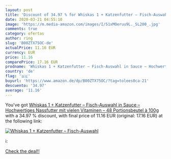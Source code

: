 ```yaml
---
layout: post
title: 'Discount of 34.97 % for Whiskas 1 + Katzenfutter – Fisch-Auswahl'
date: 2020-03-21 04:55:10
image: 'https://m.media-amazon.com/images/I/51xMOeruu9L._SL200_.jpg'
comments: true
category: ofertas
author: ring
slug: 'B00ZTX75OC-de'
actualPrice: 11.16 EUR
currency: EUR
price: 11.16
comparePrice: 17.16 EUR
prodname: 'Whiskas 1 + Katzenfutter – Fisch-Auswahl in Sauce – Hochwertiges Nassfutter mit vielen Vitaminen – 48 Portionsbeutel à 100g'
country: 'de'
flag: '🇩🇪'
buyurl: 'https://www.amazon.de/dp/B00ZTX75OC/?tag=tolees0ca-21'
descuento: '34.97'
average: '11.16'
---
```


You've got [Whiskas 1 + Katzenfutter – Fisch-Auswahl in Sauce – Hochwertiges Nassfutter mit vielen Vitaminen – 48 Portionsbeutel à 100g](https://www.amazon.de/dp/B00ZTX75OC/?tag=tolees0ca-21) with a  34.97 % discount, with final price of 11.16 EUR (original: 17.16 EUR) at the following link:

[![Whiskas 1 + Katzenfutter – Fisch-Auswahl](https://m.media-amazon.com/images/I/51xMOeruu9L._SL200_.jpg)](https://www.amazon.de/dp/B00ZTX75OC/?tag=tolees0ca-21)

ℹ️:


[Check the deal!!](https://www.amazon.de/dp/B00ZTX75OC/?tag=tolees0ca-21)
